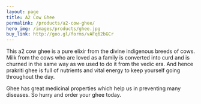 ```yaml
---
layout: page
title: A2 Cow Ghee
permalink: /products/a2-cow-ghee/
hero_img: /images/products/ghee.jpg
buy_link: http://goo.gl/forms/vAFq62bGCr
---
```


This a2 cow ghee is a pure elixir from the divine indigenous breeds of cows. Milk from the cows who are loved as a family is converted into curd and is churned in the same way as we used to do it from the vedic era. And hence prakriti ghee is full of nutrients and vital energy to keep yourself going throughout the day.

Ghee has great medicinal properties which help us in preventing many diseases. So hurry and order your ghee today.